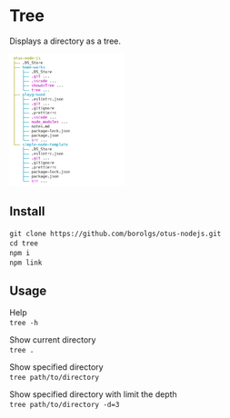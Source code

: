# Tree

Displays a directory as a tree.

<img src="./docs/screenshot.png" width="40%">

## Install

`git clone https://github.com/borolgs/otus-nodejs.git`  
`cd tree`  
`npm i`  
`npm link`

## Usage

Help  
`tree -h`

Show current directory  
`tree .`

Show specified directory  
`tree path/to/directory`

Show specified directory with limit the depth  
`tree path/to/directory -d=3`
